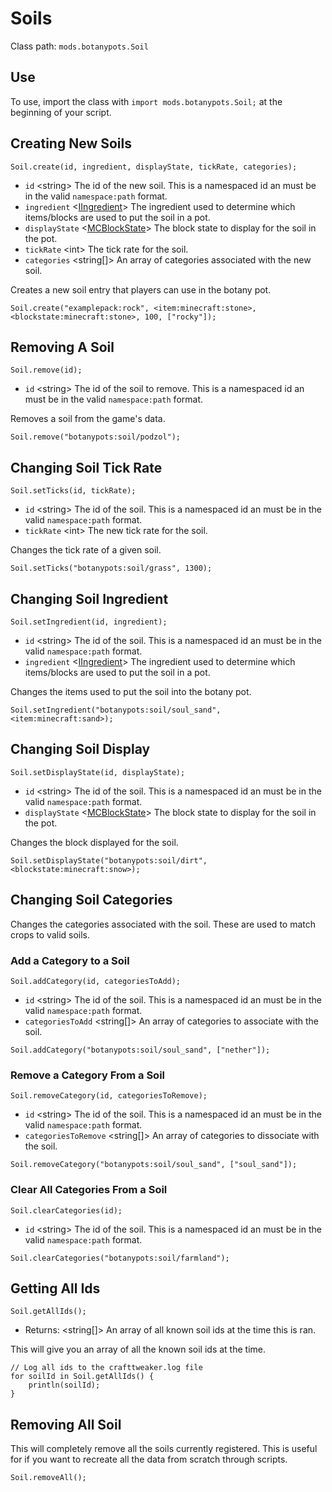# Soils

Class path: `mods.botanypots.Soil`

## Use

To use, import the class with `import mods.botanypots.Soil;` at the beginning of your script.

## Creating New Soils

`Soil.create(id, ingredient, displayState, tickRate, categories);`

- `id` &lt;string> The id of the new soil. This is a namespaced id an must be in the valid `namespace:path` format.
- `ingredient` <[IIngredient](/vanilla/api/items/IIngredient)> The ingredient used to determine which items/blocks are used to put the soil in a pot.
- `displayState` <[MCBlockState](/vanilla/api/blocks/MCBlockState)> The block state to display for the soil in the pot.
- `tickRate` &lt;int> The tick rate for the soil.
- `categories` &lt;string[]> An array of categories associated with the new soil.

Creates a new soil entry that players can use in the botany pot.

```zenscript
Soil.create("examplepack:rock", <item:minecraft:stone>, <blockstate:minecraft:stone>, 100, ["rocky"]);
```

## Removing A Soil

`Soil.remove(id);`

- `id` &lt;string> The id of the soil to remove. This is a namespaced id an must be in the valid `namespace:path` format.

Removes a soil from the game's data.

```zenscript
Soil.remove("botanypots:soil/podzol");
```

## Changing Soil Tick Rate

`Soil.setTicks(id, tickRate);`

- `id` &lt;string> The id of the soil. This is a namespaced id an must be in the valid `namespace:path` format.
- `tickRate` &lt;int> The new tick rate for the soil.

Changes the tick rate of a given soil.

```zenscript
Soil.setTicks("botanypots:soil/grass", 1300);
```

## Changing Soil Ingredient

`Soil.setIngredient(id, ingredient);`

- `id` &lt;string> The id of the soil. This is a namespaced id an must be in the valid `namespace:path` format.
- `ingredient` <[IIngredient](/vanilla/api/items/IIngredient)> The ingredient used to determine which items/blocks are used to put the soil in a pot.

Changes the items used to put the soil into the botany pot.

```zenscript
Soil.setIngredient("botanypots:soil/soul_sand", <item:minecraft:sand>);
```

## Changing Soil Display

`Soil.setDisplayState(id, displayState);`

- `id` &lt;string> The id of the soil. This is a namespaced id an must be in the valid `namespace:path` format.
- `displayState` <[MCBlockState](/vanilla/api/blocks/MCBlockState)> The block state to display for the soil in the pot.

Changes the block displayed for the soil.

```zenscript
Soil.setDisplayState("botanypots:soil/dirt", <blockstate:minecraft:snow>);
```

## Changing Soil Categories

Changes the categories associated with the soil. These are used to match crops to valid soils.

### Add a Category to a Soil

`Soil.addCategory(id, categoriesToAdd);`

- `id` &lt;string> The id of the soil. This is a namespaced id an must be in the valid `namespace:path` format.
- `categoriesToAdd` &lt;string[]> An array of categories to associate with the soil.

```zenscript
Soil.addCategory("botanypots:soil/soul_sand", ["nether"]);
```

### Remove a Category From a Soil

`Soil.removeCategory(id, categoriesToRemove);`

- `id` &lt;string> The id of the soil. This is a namespaced id an must be in the valid `namespace:path` format.
- `categoriesToRemove` &lt;string[]> An array of categories to dissociate with the soil.

```zenscript
Soil.removeCategory("botanypots:soil/soul_sand", ["soul_sand"]);
```

### Clear All Categories From a Soil

`Soil.clearCategories(id);`

- `id` &lt;string> The id of the soil. This is a namespaced id an must be in the valid `namespace:path` format.

```zenscript
Soil.clearCategories("botanypots:soil/farmland");
```

## Getting All Ids

`Soil.getAllIds();`

- Returns: &lt;string[]> An array of all known soil ids at the time this is ran.

This will give you an array of all the known soil ids at the time.

```zenscript
// Log all ids to the crafttweaker.log file
for soilId in Soil.getAllIds() {
    println(soilId);
}
```

## Removing All Soil

This will completely remove all the soils currently registered. This is useful for if you want to recreate all the data from scratch through scripts.

```zenscript
Soil.removeAll();
```
